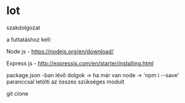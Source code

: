 # Iot
szakdolgozat

a futtatáshoz kell:

Node js - https://nodejs.org/en/download/

Express js - http://expressjs.com/en/starter/installing.html

package.json -ban lévő dolgok -> ha már van node -> 'npm i --save' paranccsal letölti az összes szükséges modult

git clone 
